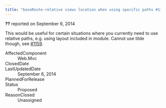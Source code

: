 ```yaml
---
title: "baseRoute-relative views location when using specific paths #1160"
---
```

<div class="issue-report"><div class="issue-header"><b>??</b> reported on <time datetime="2014-09-06T14:47:05.357-07:00" title="2014-09-06T14:47:05.357-07:00">September 6, 2014</time></div><div class="issue-message" markdown="1">

This would be useful for certain situations where you currently need to use relative paths, e.g. using layout included in module. Cannot use tilde though, see [#1159](/workitem/1159).

</div><div class="issue-footer"><dl><dt>AffectedComponent</dt><dd>Web.Mvc</dd><dt>ClosedDate</dt><dd></dd><dt>LastUpdatedDate</dt><dd><time datetime="2014-09-06T14:47:05.357-07:00" title="2014-09-06T14:47:05.357-07:00">September 6, 2014</time></dd><dt>PlannedForRelease</dt><dd></dd><dt>Status</dt><dd>Proposed</dd><dt>ReasonClosed</dt><dd>Unassigned</dd></dl></div></div>